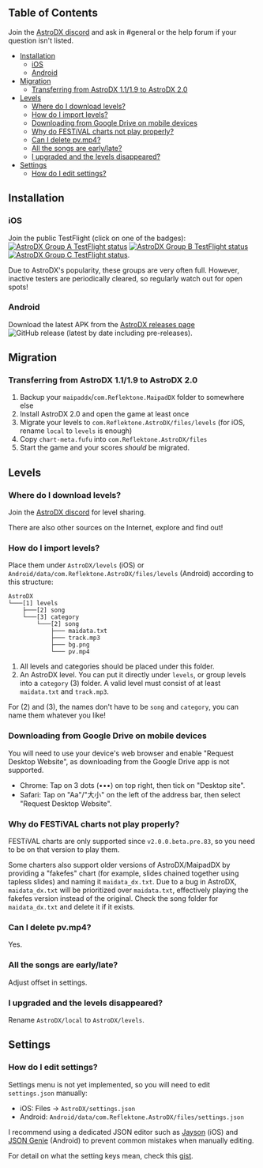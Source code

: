 ## Table of Contents

Join the [AstroDX discord](https://discord.gg/6fpETgpvjZ) and ask in #general or the help forum
if your question isn't listed.

- [Installation](#installation)
  - [iOS](#ios)
  - [Android](#android)
- [Migration](#migration)
  - [Transferring from AstroDX 1.1/1.9 to AstroDX 2.0](#transferring-from-astrodx-1119-to-astrodx-20)
- [Levels](#levels)
  - [Where do I download levels?](#where-do-i-download-levels)
  - [How do I import levels?](#how-do-i-import-levels)
  - [Downloading from Google Drive on mobile devices](#downloading-from-google-drive)
  - [Why do FESTiVAL charts not play properly?](#why-do-festival-charts-not-play-properly)
  - [Can I delete pv.mp4?](#can-i-delete-pvmp4)
  - [All the songs are early/late?](#all-the-songs-are-earlylate)
  - [I upgraded and the levels disappeared?](#i-upgraded-and-the-levels-disappeared)
- [Settings](#settings)
  - [How do I edit settings?](#how-do-i-edit-settings)

## Installation
### iOS
<!--
full = "https://img.shields.io/badge/${group_name}-full-red"
closed = "https://img.shields.io/badge/${group_name}-closed-yellow"
open = "https://img.shields.io/badge/${group_name}-open-green"
 -->
Join the public TestFlight (click on one of the badges): [![AstroDX Group A TestFlight status](https://img.shields.io/badge/Group%20A-full-red)](https://testflight.apple.com/join/rACTLjPL) [![AstroDX Group B TestFlight status](https://img.shields.io/badge/Group%20B-full-red)](https://testflight.apple.com/join/ocj3yptn) [![AstroDX Group C TestFlight status](https://img.shields.io/badge/Group%20C-open-green)](https://testflight.apple.com/join/CuMxZE2M).

Due to AstroDX's popularity, these groups are very often full. However, inactive testers
are periodically cleared, so regularly watch out for open spots!

### Android
Download the latest APK from the [AstroDX releases page](https://github.com/2394425147/maipaddx/releases) ![GitHub release (latest by date including pre-releases)](https://img.shields.io/github/v/release/2394425147/maipaddx?include_prereleases).

## Migration
### Transferring from AstroDX 1.1/1.9 to AstroDX 2.0
1. Backup your `maipaddx`/`com.Reflektone.MaipadDX` folder to somewhere else
2. Install AstroDX 2.0 and open the game at least once
3. Migrate your levels to `com.Reflektone.AstroDX/files/levels` (for iOS, rename `local` to `levels` is enough)
4. Copy `chart-meta.fufu` into `com.Reflektone.AstroDX/files`
5. Start the game and your scores *should* be migrated.

## Levels
### Where do I download levels?
Join the [AstroDX discord](https://discord.gg/6fpETgpvjZ) for level sharing.

There are also other sources on the Internet, explore and find out!

### How do I import levels?
Place them under `AstroDX/levels` (iOS) or `Android/data/com.Reflektone.AstroDX/files/levels` (Android)
according to this structure:

```
AstroDX
└───[1] levels
    ├───[2] song
    └───[3] category
        └───[2] song
            ├─── maidata.txt
            ├─── track.mp3
            ├─── bg.png
            └─── pv.mp4

```
1. All levels and categories should be placed under this folder.
2. An AstroDX level. You can put it directly under `levels`, or group levels into a `category` (3) folder.
A valid level must consist of at least `maidata.txt` and `track.mp3`.

For (2) and (3), the names don't have to be `song` and `category`, you can name them whatever you like!

### Downloading from Google Drive on mobile devices
You will need to use your device's web browser and enable "Request Desktop Website", as downloading from the Google
Drive app is not supported.
  - Chrome: Tap on 3 dots (•••) on top right, then tick on "Desktop site".
  - Safari: Tap on "Aa"/"大小" on the left of the address bar, then select "Request Desktop Website".

### Why do FESTiVAL charts not play properly?
FESTiVAL charts are only supported since `v2.0.0.beta.pre.83`, so you need to be on that version to play them.

Some charters also support older versions of AstroDX/MaipadDX by providing a "fakefes" chart (for example, slides
chained together using tapless slides) and naming it `maidata_dx.txt`. Due to a bug in AstroDX, `maidata_dx.txt`
will be prioritized over `maidata.txt`, effectively playing the fakefes version instead of the original. Check the
song folder for `maidata_dx.txt` and delete it if it exists.

### Can I delete pv.mp4?
Yes.

### All the songs are early/late?
Adjust offset in settings.

### I upgraded and the levels disappeared?
Rename `AstroDX/local` to `AstroDX/levels`.

## Settings
### How do I edit settings?
Settings menu is not yet implemented, so you will need to edit `settings.json` manually:
- iOS: Files -> `AstroDX/settings.json`
- Android: `Android/data/com.Reflektone.AstroDX/files/settings.json`

I recommend using a dedicated JSON editor such as [Jayson](https://apps.apple.com/us/app/jayson/id1447750768) (iOS)
and [JSON Genie](https://play.google.com/store/apps/details?id=com.tuyware.jsongenie&hl=en&gl=US) (Android) to
prevent common mistakes when manually editing.

For detail on what the setting keys mean, check this [gist](https://gist.github.com/beerpiss/653d5a64f4b75c6910f5ddf222daf8b4).


